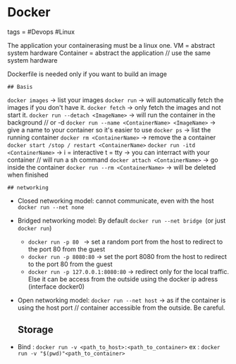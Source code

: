 # Docker
tags = #Devops #Linux


The application your containerasing must be a linux one.
VM = abstract system hardware
Container = abstract the application // use the same system hardware

Dockerfile is needed only if you want to build an image

	## Basis

`docker images` -> list your images
`docker run` -> will automatically fetch the images if you don't have it.
`docker fetch` -> only fetch the images and not start it.
`docker run --detach <ImageName>` -> will run the container in the background // or -d
`docker run --name <ContainerName> <ImageName>` -> give a name to your container so it's easier to use
`docker ps` -> list the running container
`docker rm <ContainerName>` -> remove the a container
`docker start /stop / restart <ContainerName>` 
`docker run -itd <ContainerName>` -> i = interactive t = tty -> you can interract with your container // will run a sh command
`docker attach <ContainerName>` -> go inside the container
`docker run --rm <ContainerName>` -> will be deleted when finished

	## networking

- Closed networking model: cannot communicate, even with the host `docker run --net none `
- Bridged networking model: By default  `docker run --net bridge `(or just `docker run`)
	* `docker run -p 80 ` -> set a random port from the host to redirect to the port 80 from the guest 
	* `docker run -p 8080:80` -> set the port 8080 from the host to redirect to the port 80 from the guest 
	* `docker run -p 127.0.0.1:8080:80` -> redirect only for the local traffic. Else it can be access from the outside using the docker ip adress (interface docker0)

- Open networking model: 
`docker run --net host` -> as if the container is using the host port // container accessible from the outside. Be careful.

	## Storage

- Bind : `docker run -v <path_to_host>:<path_to_container>`
	ex : `docker run -v "$(pwd)"<path_to_container>`
